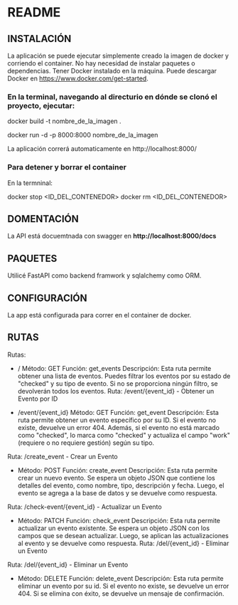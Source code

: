 # README

## INSTALACIÓN
La aplicación se puede ejecutar simplemente creado la imagen de docker y corriendo el container. 
No hay necesidad de instalar paquetes o dependencias. 
Tener Docker instalado en la máquina. Puede descargar Docker en https://www.docker.com/get-started.

### En la terminal, navegando al directurio en dónde se clonó el proyecto, ejecutar:

docker build -t nombre_de_la_imagen .

docker run -d -p 8000:8000 nombre_de_la_imagen


La aplicación correrá automaticamente en http://localhost:8000/


### Para detener y borrar el container

En la termninal:

docker stop <ID_DEL_CONTENEDOR>
docker rm <ID_DEL_CONTENEDOR>


## DOMENTACIÓN
La API está docuemtnada con swagger en <b>http://localhost:8000/docs</b>


## PAQUETES
Utilicé FastAPI como backend framwork y sqlalchemy como ORM.


## CONFIGURACIÓN
La app está configurada para correr en el container de docker.


## RUTAS
Rutas:

* / Método: GET
Función: get_events
Descripción: Esta ruta permite obtener una lista de eventos. Puedes filtrar los eventos por su estado de "checked" y su tipo de evento. Si no se proporciona ningún filtro, se devolverán todos los eventos.
Ruta: /event/{event_id} - Obtener un Evento por ID

* /event/{event_id} Método: GET
Función: get_event
Descripción: Esta ruta permite obtener un evento específico por su ID. Si el evento no existe, devuelve un error 404. Además, si el evento no está marcado como "checked", lo marca como "checked" y actualiza el campo "work" (requiere o no requiere gestión) según su tipo.


Ruta: /create_event - Crear un Evento
* Método: POST
Función: create_event
Descripción: Esta ruta permite crear un nuevo evento. Se espera un objeto JSON que contiene los detalles del evento, como nombre, tipo, descripción y fecha. Luego, el evento se agrega a la base de datos y se devuelve como respuesta.


Ruta: /check-event/{event_id} - Actualizar un Evento
* Método: PATCH
Función: check_event
Descripción: Esta ruta permite actualizar un evento existente. Se espera un objeto JSON con los campos que se desean actualizar. Luego, se aplican las actualizaciones al evento y se devuelve como respuesta.
Ruta: /del/{event_id} - Eliminar un Evento


Ruta: /del/{event_id} - Eliminar un Evento
* Método: DELETE
Función: delete_event
Descripción: Esta ruta permite eliminar un evento por su id. Si el evento no existe, se devuelve un error 404. Si se elimina con éxito, se devuelve un mensaje de confirmación.
